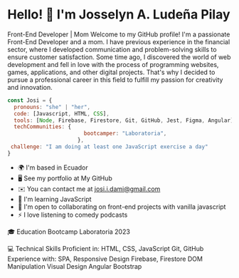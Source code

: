 # Hello! 👋 I'm Josselyn A. Ludeña Pilay

Front-End Developer | Mom
Welcome to my GitHub profile! I'm a passionate Front-End Developer and a mom. I have previous experience in the financial sector, where I developed communication and problem-solving skills to ensure customer satisfaction. Some time ago, I discovered the world of web development and fell in love with the process of programming websites, games, applications, and other digital projects. That's why I decided to pursue a professional career in this field to fulfill my passion for creativity and innovation.

```js
const Josi = {
  pronouns: "she" | "her",
  code: [Javascript, HTML, CSS],
  tools: [Node, Firebase, Firestore, Git, GitHub, Jest, Figma, Angular],
  techCommunities: {
                        bootcamper: "Laboratoria",
                      },
 challenge: "I am doing at least one JavaScript exercise a day"
}
```

* 🌍  I'm based in Ecuador
* 🖥️  See my portfolio at My GitHub
* ✉️  You can contact me at josi.i.dami@gmail.com
* 🧠  I'm learning JavaScript
* 🤝  I'm open to collaborating on front-end projects with vanilla javascript
* ⚡  I love listening to comedy podcasts


🎓 Education
Bootcamp Laboratoria 2023

💻 Technical Skills
Proficient in:
HTML, CSS, JavaScript
Git, GitHub
Experience with:
SPA, Responsive Design
Firebase, Firestore
DOM Manipulation
Visual Design
Angular
Bootstrap

 
